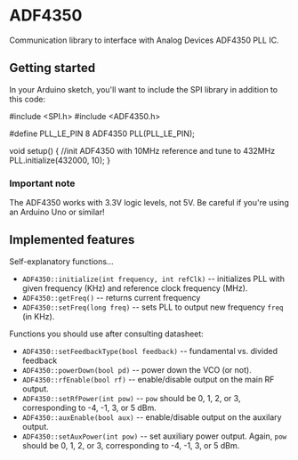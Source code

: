 # ADF4350

Communication library to interface with Analog Devices ADF4350 PLL IC.

## Getting started

In your Arduino sketch, you'll want to include the SPI library in addition to this code:

#include <SPI.h>
#include <ADF4350.h>

#define PLL_LE_PIN 8
ADF4350 PLL(PLL_LE_PIN);

void setup()
{
  //init ADF4350 with 10MHz reference and tune to 432MHz
  PLL.initialize(432000, 10);
}


### Important note

The ADF4350 works with 3.3V logic levels, not 5V. Be careful if you're using an Arduino Uno or similar!

## Implemented features

Self-explanatory functions...

* `ADF4350::initialize(int frequency, int refClk)` -- initializes PLL with given frequency (KHz) and reference clock frequency (MHz).
* `ADF4350::getFreq()` -- returns current frequency
* `ADF4350::setFreq(long freq)` -- sets PLL to output new frequency `freq` (in KHz).

Functions you should use after consulting datasheet:

* `ADF4350::setFeedbackType(bool feedback)` -- fundamental vs. divided feedback
* `ADF4350::powerDown(bool pd)` -- power down the VCO (or not).
* `ADF4350::rfEnable(bool rf)` -- enable/disable output on the main RF output.
* `ADF4350::setRfPower(int pow)` -- `pow` should be 0, 1, 2, or 3, corresponding to -4, -1, 3, or 5 dBm.
* `ADF4350::auxEnable(bool aux)` -- enable/disable output on the auxilary output.
* `ADF4350::setAuxPower(int pow)` -- set auxiliary power output. Again, `pow` should be 0, 1, 2, or 3, corresponding to -4, -1, 3, or 5 dBm. 